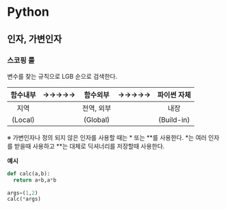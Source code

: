 # Python

## 인자, 가변인자

### 스코핑 룰

변수를 찾는 규칙으로 LGB 순으로 검색한다.

| 함수내부 | →→→→→ |  함수외부  | →→→→→ | 파이썬 자체 |
| :------: | :---: | :--------: | :---: | :---------: |
|   지역   |       | 전역, 외부 |       |    내장     |
| (Local)  |       |  (Global)  |       | (Build-in)  |



※ 가변인자나 정의 되지 않은 인자를 사용할 때는 * 또는 **를 사용한다.
*는 여러 인자를 받을때 사용하고
**는 대체로 딕셔너리를 저장할때 사용한다.

**예시**
``` python
def calc(a,b):
  return a+b,a*b
  
args=(1,2)
calc(*args)
```
